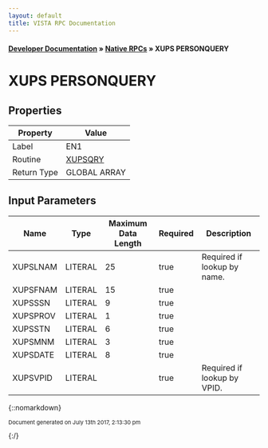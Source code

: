 ```yaml
---
layout: default
title: VISTA RPC Documentation
---
```


#### [Developer Documentation](../index) &#187; [Native RPCs](TableOfContents) &#187; XUPS PERSONQUERY<br/>
# XUPS PERSONQUERY



## Properties

Property | Value
--- | ---
Label | EN1
Routine | [XUPSQRY](http://code.osehra.org/dox/Routine_XUPSQRY_source.html)
Return Type | GLOBAL ARRAY


## Input Parameters

Name | Type | Maximum Data Length | Required | Description
--- | --- | --- | --- | ---
XUPSLNAM | LITERAL | 25 | true | Required if lookup by name.
XUPSFNAM | LITERAL | 15 | true | 
XUPSSSN | LITERAL | 9 | true | 
XUPSPROV | LITERAL | 1 | true | 
XUPSSTN | LITERAL | 6 | true | 
XUPSMNM | LITERAL | 3 | true | 
XUPSDATE | LITERAL | 8 | true | 
XUPSVPID | LITERAL |  | true | Required if lookup by VPID.



{::nomarkdown} <br/><p style="font-size: 11px">Document generated on July 13th 2017, 2:13:30 pm</p>{:/}